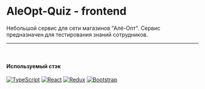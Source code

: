 # AleOpt-Quiz - frontend

Небольшой сервис для сети магазинов "Алё-Опт".
Сервис предназначен для тестирования знаний сотрудников.

----
<br>

#### Используемый стэк
[![TypeScript](https://img.shields.io/badge/Typescript-294E80.svg?style=flat&logo=typescript&logoColor=white)](https://www.typescriptlang.org/)
[![React](https://img.shields.io/badge/React-61DAFB?logo=react&logoColor=000&style=flat&)](https://react.dev/)
[![Redux](https://img.shields.io/badge/Redux-764ABC?logo=redux&logoColor=fff&style=flat&logoColor=white)](https://redux.js.org/)
[![Bootstrap](https://img.shields.io/badge/Bootstrap-712CF9?style=flat&logo=bootstrap&logoColor=white)](https://getbootstrap.com)